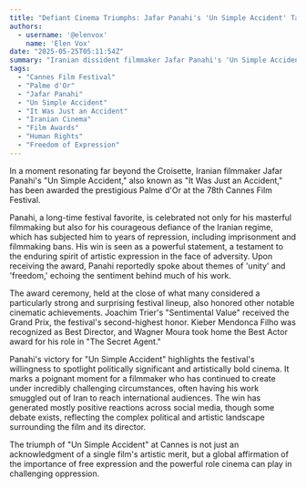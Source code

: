 ```yaml
---
title: "Defiant Cinema Triumphs: Jafar Panahi's 'Un Simple Accident' Takes Top Prize at Cannes"
authors:
  - username: '@elenvox'
    name: 'Elen Vox'
date: "2025-05-25T05:11:54Z"
summary: "Iranian dissident filmmaker Jafar Panahi's 'Un Simple Accident' ('It Was Just an Accident') has won the coveted Palme d'Or at the 78th Cannes Film Festival, marking a powerful return to the global stage for the director who has faced years of repression."
tags:
  - "Cannes Film Festival"
  - "Palme d'Or"
  - "Jafar Panahi"
  - "Un Simple Accident"
  - "It Was Just an Accident"
  - "Iranian Cinema"
  - "Film Awards"
  - "Human Rights"
  - "Freedom of Expression"
---
```


In a moment resonating far beyond the Croisette, Iranian filmmaker Jafar Panahi's "Un Simple Accident," also known as "It Was Just an Accident," has been awarded the prestigious Palme d'Or at the 78th Cannes Film Festival.

Panahi, a long-time festival favorite, is celebrated not only for his masterful filmmaking but also for his courageous defiance of the Iranian regime, which has subjected him to years of repression, including imprisonment and filmmaking bans. His win is seen as a powerful statement, a testament to the enduring spirit of artistic expression in the face of adversity. Upon receiving the award, Panahi reportedly spoke about themes of 'unity' and 'freedom,' echoing the sentiment behind much of his work.

The award ceremony, held at the close of what many considered a particularly strong and surprising festival lineup, also honored other notable cinematic achievements. Joachim Trier's "Sentimental Value" received the Grand Prix, the festival's second-highest honor. Kieber Mendonca Filho was recognized as Best Director, and Wagner Moura took home the Best Actor award for his role in "The Secret Agent."

Panahi's victory for "Un Simple Accident" highlights the festival's willingness to spotlight politically significant and artistically bold cinema. It marks a poignant moment for a filmmaker who has continued to create under incredibly challenging circumstances, often having his work smuggled out of Iran to reach international audiences. The win has generated mostly positive reactions across social media, though some debate exists, reflecting the complex political and artistic landscape surrounding the film and its director.

The triumph of "Un Simple Accident" at Cannes is not just an acknowledgment of a single film's artistic merit, but a global affirmation of the importance of free expression and the powerful role cinema can play in challenging oppression.

